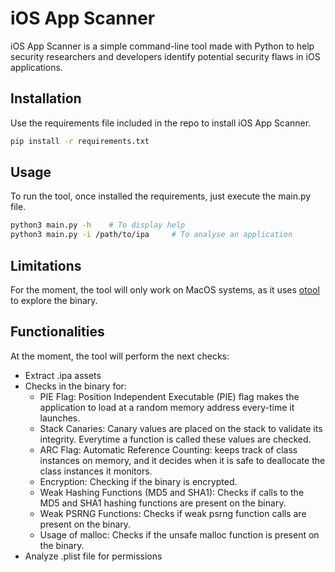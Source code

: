 # iOS App Scanner

iOS App Scanner is a simple command-line tool made with Python to help security researchers and developers identify 
potential security flaws in iOS applications.

## Installation

Use the requirements file included in the repo to install iOS App Scanner.

```bash
pip install -r requirements.txt
```

## Usage
To run the tool, once installed the requirements, just execute the main.py file.

```bash
python3 main.py -h    # To display help
python3 main.py -i /path/to/ipa     # To analyse an application
```

## Limitations
For the moment, the tool will only work on MacOS systems, as it uses [otool](https://www.unix.com/man-page/osx/1/otool/)
to explore the binary.

## Functionalities
At the moment, the tool will perform the next checks:
+ Extract .ipa assets
+ Checks in the binary for:
  + PIE Flag: Position Independent Executable (PIE) flag makes the application to load at a random memory address 
  every-time it launches.
  + Stack Canaries: Canary values are placed on the stack to validate its integrity. 
  Everytime a function is called these values are checked.
  + ARC Flag: Automatic Reference Counting: keeps track of class instances on memory, and it decides when it is safe 
  to deallocate the class instances it monitors.
  + Encryption: Checking if the binary is encrypted.
  + Weak Hashing Functions (MD5 and SHA1): Checks if calls to the MD5 and SHA1 hashing functions are present on 
  the binary.
  + Weak PSRNG Functions: Checks if weak psrng function calls are present on the binary.
  + Usage of malloc: Checks if the unsafe malloc function is present on the binary.
+ Analyze .plist file for permissions
